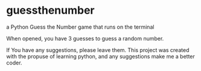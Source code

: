 # guessthenumber
a Python Guess the Number game that runs on the terminal

When opened, you have 3 guesses to guess a random number.

If You have any suggestions, please leave them. This project was created with the propuse of learning python, and any suggestions make me a better coder.
